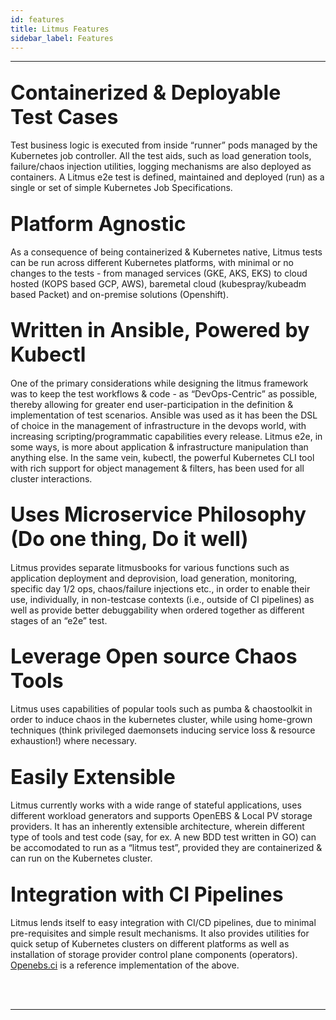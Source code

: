 ```yaml
---
id: features
title: Litmus Features
sidebar_label: Features
---
```


---

## <font size="6">Containerized & Deployable Test Cases</font>

Test business logic is executed from inside “runner” pods managed by the Kubernetes
job controller. All the test aids, such as load generation tools, failure/chaos
injection utilities, logging mechanisms are also deployed as containers. A Litmus
e2e test is defined, maintained and deployed (run) as a single or set of simple
Kubernetes Job Specifications.

## <font size="6">Platform Agnostic</font>

As a consequence of being containerized & Kubernetes native, Litmus tests can be run
across different Kubernetes platforms, with minimal or no changes to the tests - from
managed services (GKE, AKS, EKS) to cloud hosted (KOPS based GCP, AWS), baremetal
cloud (kubespray/kubeadm based Packet) and on-premise solutions (Openshift).

## <font size="6">Written in Ansible, Powered by Kubectl</font>

One of the primary considerations while designing the litmus framework was to keep
the test workflows & code - as “DevOps-Centric” as possible, thereby allowing for
greater end user-participation in the definition & implementation of test scenarios.
Ansible was used as it has been the DSL of choice in the management of infrastructure
in the devops world, with increasing scripting/programmatic capabilities every release.
Litmus e2e, in some ways, is more about application & infrastructure manipulation
than anything else. In the same vein, kubectl, the powerful Kubernetes CLI tool with
rich support for object management & filters, has been used for all cluster interactions.

## <font size="6">Uses Microservice Philosophy (Do one thing, Do it well)</font>

Litmus provides separate litmusbooks for various functions such as application deployment
and deprovision, load generation, monitoring, specific day 1/2 ops, chaos/failure
injections etc., in order to enable their use, individually, in non-testcase contexts
(i.e., outside of CI pipelines) as well as provide better debuggability when ordered
together as different stages of an “e2e” test.

## <font size="6">Leverage Open source Chaos Tools</font>

Litmus uses capabilities of popular tools such as pumba & chaostoolkit in order to
induce chaos in the kubernetes cluster, while using home-grown techniques
(think privileged daemonsets inducing service loss & resource exhaustion!) where
necessary.

## <font size="6">Easily Extensible</font>

Litmus currently works with a wide range of stateful applications, uses different
workload generators and supports OpenEBS & Local PV storage providers. It has an
inherently extensible architecture, wherein different type of tools and test code
(say, for ex. A new BDD test written in GO) can be accomodated to run as a “litmus test”,
provided they are containerized & can run on the Kubernetes cluster.

## <font size="6">Integration with CI Pipelines</font>

Litmus lends itself to easy integration with CI/CD pipelines, due to minimal
pre-requisites and simple result mechanisms. It also provides utilities for quick setup
of Kubernetes clusters on different platforms as well as installation of storage provider
control plane components (operators). [Openebs.ci](https://openebs.ci) is a reference
implementation of the above.

<br/>

<br/>

<hr/>

<br/>

<br/>
